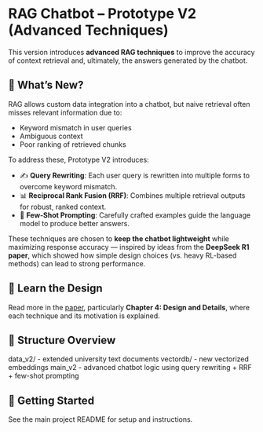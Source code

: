 # RAG Chatbot – Prototype V2 (Advanced Techniques)

This version introduces **advanced RAG techniques** to improve the accuracy of context retrieval and, ultimately, the answers generated by the chatbot.

## 🧠 What’s New?

RAG allows custom data integration into a chatbot, but naive retrieval often misses relevant information due to:
- Keyword mismatch in user queries
- Ambiguous context
- Poor ranking of retrieved chunks

To address these, Prototype V2 introduces:
- ✍️ **Query Rewriting**: Each user query is rewritten into multiple forms to overcome keyword mismatch.
- 📊 **Reciprocal Rank Fusion (RRF)**: Combines multiple retrieval outputs for robust, ranked context.
- 💬 **Few-Shot Prompting**: Carefully crafted examples guide the language model to produce better answers.

These techniques are chosen to **keep the chatbot lightweight** while maximizing response accuracy — inspired by ideas from the **DeepSeek R1 paper**, which showed how simple design choices (vs. heavy RL-based methods) can lead to strong performance.

## 📖 Learn the Design

Read more in the [paper](../prototype_v2/paper/advanced_rag_academic_paper.pdf), particularly **Chapter 4: Design and Details**, where each technique and its motivation is explained.

## 📁 Structure Overview
data_v2/ - extended university text documents
vectordb/ - new vectorized embeddings
main_v2 - advanced chatbot logic using query rewriting + RRF + few-shot prompting

## 🚀 Getting Started

See the main project README for setup and instructions.